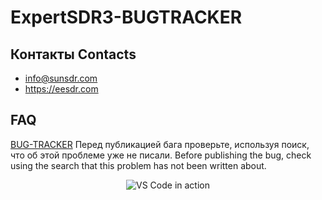 # ExpertSDR3-BUGTRACKER

## Контакты Contacts
* info@sunsdr.com
* https://eesdr.com

## FAQ
[BUG-TRACKER](https://github.com/ValeraESDR3/ExpertSDR3-BUGTRACKER/issues)
Перед публикацией бага проверьте, используя поиск, что об этой проблеме уже не писали.
Before publishing the bug, check using the search that this problem has not been written about.

<p align="center">
  <img alt="VS Code in action" src="https://i.imgur.com/xgD6L43.gif">
</p>
